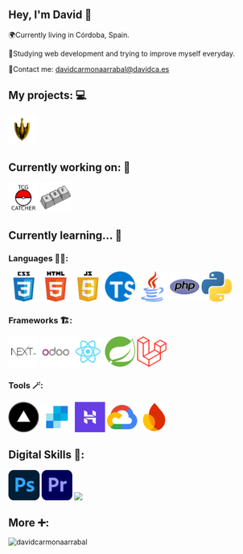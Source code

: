 ## Hey, I'm David 👋
🌍Currently living in Córdoba, Spain.

📖Studying web development and trying to improve myself everyday.

📧Contact me: [davidcarmonaarrabal@davidca.es](mailto:davidcarmonaarrabal@davidca.es)

## My projects: 💻
<code><a href="https://github.com/davidcarmonaarrabal/JuegoCartasMemoria.git"><img height="60" src="https://github.com/davidcarmonaarrabal/davidcarmonaarrabal/blob/da1ac0f54c81dadcae2270f861c8bc0b1b72148e/img/Jojo_Flecha_3%20(1).png?raw=true"></a></code>

## Currently working on: 🔭
<code><a href="https://github.com/davidcarmonaarrabal/TCGCatch.git"><img height="60" src="https://github.com/davidcarmonaarrabal/davidcarmonaarrabal/blob/0c1b7250ef2046469de6a6943114ab86fc1a52c1/img/logo.png?raw=true"></a></code>
<code><a href="https://github.com/davidcarmonaarrabal/KBFSilversoul"><img height="60" src="https://github.com/davidcarmonaarrabal/davidcarmonaarrabal/blob/5a984cda08d01f6f5853f36c2e63ff091fdef182/img/Proyecto%20nuevo%20(1).png?raw=true"></a></code>

## Currently learning... 🌱
### Languages 🧑‍💻:
<code><img height="60" src="https://github.com/davidcarmonaarrabal/davidcarmonaarrabal/blob/3a9955cd50cec31fdb04760e59fa65cc5ea10cc4/img/css.png?raw=true"></code>
<code><img height="60" src="https://github.com/davidcarmonaarrabal/davidcarmonaarrabal/blob/3a9955cd50cec31fdb04760e59fa65cc5ea10cc4/img/html.png?raw=true"></code>
<code><img height="60" src="https://github.com/davidcarmonaarrabal/davidcarmonaarrabal/blob/3a9955cd50cec31fdb04760e59fa65cc5ea10cc4/img/js.png?raw=true"></code>
<code><img height="60" src="https://github.com/davidcarmonaarrabal/davidcarmonaarrabal/blob/71c7281918aaeb509401de752d9ea9bb6af61697/img/919832.png?raw=true"></code>
<code><img height="60" src="https://github.com/davidcarmonaarrabal/davidcarmonaarrabal/blob/3a9955cd50cec31fdb04760e59fa65cc5ea10cc4/img/java.png?raw=true"></code>
<code><img height="60" src="https://github.com/davidcarmonaarrabal/davidcarmonaarrabal/blob/3a9955cd50cec31fdb04760e59fa65cc5ea10cc4/img/php.png?raw=true"></code>
<code><img height="60" src="https://github.com/davidcarmonaarrabal/davidcarmonaarrabal/blob/3a9955cd50cec31fdb04760e59fa65cc5ea10cc4/img/python.png?raw=true"></code>

### Frameworks 🏗️:
<code><img height="60" src="https://github.com/davidcarmonaarrabal/davidcarmonaarrabal/blob/ce0039232cf4ebc85f31c0436447602f3f9c490e/img/next2.png?raw=true"></code>
<code><img height="60" src="https://github.com/davidcarmonaarrabal/davidcarmonaarrabal/blob/3a9955cd50cec31fdb04760e59fa65cc5ea10cc4/img/odoo.png?raw=true"></code>
<code><img height="60" src="https://github.com/davidcarmonaarrabal/davidcarmonaarrabal/blob/3a9955cd50cec31fdb04760e59fa65cc5ea10cc4/img/react.png?raw=true"></code>
<code><img height="60" src="https://github.com/davidcarmonaarrabal/davidcarmonaarrabal/blob/3a9955cd50cec31fdb04760e59fa65cc5ea10cc4/img/springboot.png?raw=true"></code>
<code><img height="60" src="https://github.com/davidcarmonaarrabal/davidcarmonaarrabal/blob/31219beb414b3b84f3f40e7a6e8ccb21d6f68f90/img/laravel.png?raw=true"></code>

### Tools 🪄:
<code><img height="60" src="https://github.com/davidcarmonaarrabal/davidcarmonaarrabal/blob/3a9955cd50cec31fdb04760e59fa65cc5ea10cc4/img/vercel.png?raw=true"></code>
<code><img height="60" src="https://github.com/davidcarmonaarrabal/davidcarmonaarrabal/blob/5e9c012006eaee5877293ada3be7f420008e51cd/img/sendgrid.png?raw=true"></code>
<code><img height="60" src="https://github.com/davidcarmonaarrabal/davidcarmonaarrabal/blob/5e9c012006eaee5877293ada3be7f420008e51cd/img/hostinger.png?raw=true"></code>
<code><img height="60" src="https://github.com/davidcarmonaarrabal/davidcarmonaarrabal/blob/5e9c012006eaee5877293ada3be7f420008e51cd/img/gcloud.png?raw=true"></code>
<code><img height="60" src="https://github.com/davidcarmonaarrabal/davidcarmonaarrabal/blob/5e9c012006eaee5877293ada3be7f420008e51cd/img/firebase.png?raw=true"></code>

## Digital Skills 🎥:
<code><img height="60" src="https://github.com/davidcarmonaarrabal/davidcarmonaarrabal/blob/31219beb414b3b84f3f40e7a6e8ccb21d6f68f90/img/Adobe_Photoshop_CC_icon.svg.png?raw=true"></code>
<code><img height="60" src="https://github.com/davidcarmonaarrabal/davidcarmonaarrabal/blob/31219beb414b3b84f3f40e7a6e8ccb21d6f68f90/img/premiere.png?raw=true"></code>
<code><img height="60" src="https://github.com/davidcarmonaarrabal/davidcarmonaarrabal/blob/31219beb414b3b84f3f40e7a6e8ccb21d6f68f90/img/OBS_Studio_logo.png?raw=true"></code>

## More ➕: 
<p><img align="left" src="https://github-readme-stats.vercel.app/api/top-langs?username=davidcarmonaarrabal&show_icons=true&locale=en&layout=compact" alt="davidcarmonaarrabal"/></p>
